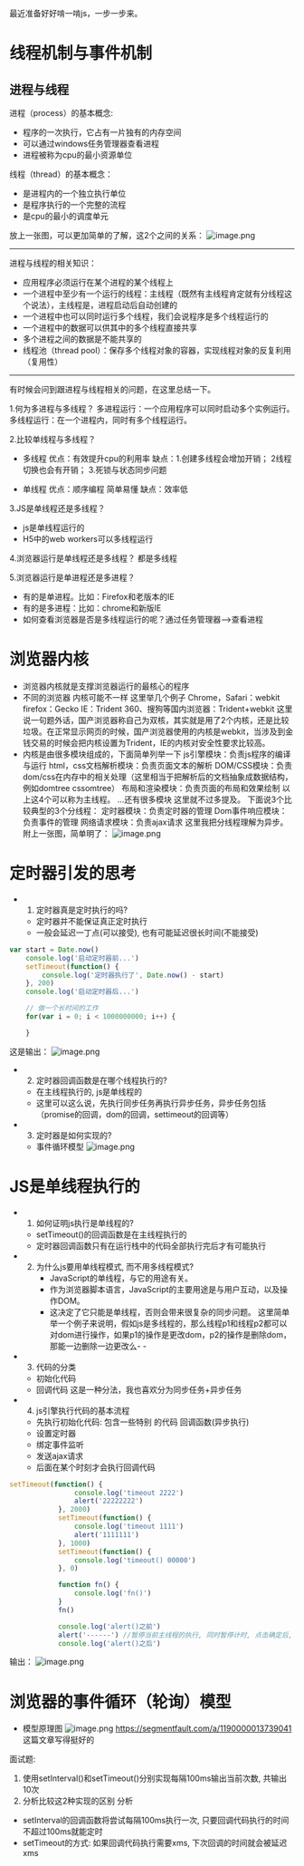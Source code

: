 最近准备好好啃一啃js，一步一步来。

# 线程机制与事件机制

## 进程与线程

进程（process）的基本概念:
- 程序的一次执行，它占有一片独有的内存空间
- 可以通过windows任务管理器查看进程
- 进程被称为cpu的最小资源单位

线程（thread）的基本概念：
- 是进程内的一个独立执行单位
- 是程序执行的一个完整的流程
- 是cpu的最小的调度单元

放上一张图，可以更加简单的了解，这2个之间的关系：
![image.png](https://upload-images.jianshu.io/upload_images/3378252-a95130975e74f579.png?imageMogr2/auto-orient/strip%7CimageView2/2/w/1240)

------

进程与线程的相关知识：

* 应用程序必须运行在某个进程的某个线程上
* 一个进程中至少有一个运行的线程：主线程（既然有主线程肯定就有分线程这个说法），主线程是，进程启动后自动创建的
* 一个进程中也可以同时运行多个线程，我们会说程序是多个线程运行的
* 一个进程中的数据可以供其中的多个线程直接共享
* 多个进程之间的数据是不能共享的
* 线程池（thread pool）：保存多个线程对象的容器，实现线程对象的反复利用（复用性）
-----

有时候会问到跟进程与线程相关的问题，在这里总结一下。

1.何为多进程与多线程？
多进程运行：一个应用程序可以同时启动多个实例运行。
多线程运行：在一个进程内，同时有多个线程运行。

2.比较单线程与多线程？
- 多线程
优点：有效提升cpu的利用率
 缺点：1.创建多线程会增加开销；
             2线程切换也会有开销；
             3.死锁与状态同步问题

- 单线程
优点：顺序编程 简单易懂
缺点：效率低

3.JS是单线程还是多线程？
- js是单线程运行的
- H5中的web workers可以多线程运行

4.浏览器运行是单线程还是多线程？
都是多线程

5.浏览器运行是单进程还是多进程？
- 有的是单进程。比如：Firefox和老版本的IE
- 有的是多进程：比如：chrome和新版IE
- 如何查看浏览器是否是多线程运行的呢？通过任务管理器-->查看进程

# 浏览器内核
- 浏览器内核就是支撑浏览器运行的最核心的程序
- 不同的浏览器 内核可能不一样 这里举几个例子
Chrome，Safari：webkit
firefox：Gecko
IE：Trident
360、搜狗等国内浏览器：Trident+webkit
这里说一句题外话，国产浏览器称自己为双核，其实就是用了2个内核，还是比较垃圾。在正常显示网页的时候，国产浏览器使用的内核是webkit，当涉及到金钱交易的时候会把内核设置为Trident，IE的内核对安全性要求比较高。
- 内核是由很多模块组成的，下面简单列举一下
js引擎模块：负责js程序的编译与运行
html，css文档解析模块：负责页面文本的解析
DOM/CSS模块：负责dom/css在内存中的相关处理（这里相当于把解析后的文档抽象成数据结构，例如domtree cssomtree）
布局和渲染模块：负责页面的布局和效果绘制
以上这4个可以称为主线程。
...还有很多模块 这里就不过多提及。
下面说3个比较典型的3个分线程：
定时器模块：负责定时器的管理
Dom事件响应模块：负责事件的管理
网络请求模块：负责ajax请求
这里我把分线程理解为异步。
附上一张图，简单明了：
![image.png](https://upload-images.jianshu.io/upload_images/3378252-35a988ce46534d5e.png?imageMogr2/auto-orient/strip%7CimageView2/2/w/1240)

# 定时器引发的思考
- 1. 定时器真是定时执行的吗?
  * 定时器并不能保证真正定时执行
  * 一般会延迟一丁点(可以接受), 也有可能延迟很长时间(不能接受)
```js
var start = Date.now()
	console.log('启动定时器前...')
	setTimeout(function() {
		console.log('定时器执行了', Date.now() - start)
	}, 200)
	console.log('启动定时器后...')

	// 做一个长时间的工作
	for(var i = 0; i < 1000000000; i++) {

	}
```
这是输出：
![image.png](https://upload-images.jianshu.io/upload_images/3378252-d17ca3a960a1117f.png?imageMogr2/auto-orient/strip%7CimageView2/2/w/1240)

- 2. 定时器回调函数是在哪个线程执行的?
    * 在主线程执行的, js是单线程的
    * 这里可以这么说，先执行同步任务再执行异步任务，异步任务包括（promise的回调，dom的回调，settimeout的回调等）
- 3. 定时器是如何实现的?
    * 事件循环模型
![image.png](https://upload-images.jianshu.io/upload_images/3378252-f49b0c9a78d3de4c.png?imageMogr2/auto-orient/strip%7CimageView2/2/w/1240)

# JS是单线程执行的
- 1. 如何证明js执行是单线程的?
  * setTimeout()的回调函数是在主线程执行的
  * 定时器回调函数只有在运行栈中的代码全部执行完后才有可能执行
- 2. 为什么js要用单线程模式, 而不用多线程模式?
      * JavaScript的单线程，与它的用途有关。
      * 作为浏览器脚本语言，JavaScript的主要用途是与用户互动，以及操作DOM。
     * 这决定了它只能是单线程，否则会带来很复杂的同步问题。
 这里简单举一个例子来说明，假如js是多线程的，那么线程p1和线程p2都可以对dom进行操作，如果p1的操作是更改dom，p2的操作是删除dom，那能一边删除一边更改么- -
- 3. 代码的分类
   * 初始化代码
   * 回调代码
   这是一种分法，我也喜欢分为同步任务+异步任务
- 4. js引擎执行代码的基本流程
   * 先执行初始化代码: 包含一些特别  的代码   回调函数(异步执行)
    * 设置定时器
    * 绑定事件监听
    * 发送ajax请求
   * 后面在某个时刻才会执行回调代码
 
```js
setTimeout(function() {
				console.log('timeout 2222')
				alert('22222222')
			}, 2000)
			setTimeout(function() {
				console.log('timeout 1111')
				alert('1111111')
			}, 1000)
			setTimeout(function() {
				console.log('timeout() 00000')
			}, 0)

			function fn() {
				console.log('fn()')
			}
			fn()

			console.log('alert()之前')
			alert('------') //暂停当前主线程的执行, 同时暂停计时, 点击确定后, 恢复程序执行和计时
			console.log('alert()之后')
```
输出：
![image.png](https://upload-images.jianshu.io/upload_images/3378252-e70af7aab71fc776.png?imageMogr2/auto-orient/strip%7CimageView2/2/w/1240)

# 浏览器的事件循环（轮询）模型
- 模型原理图
![image.png](https://upload-images.jianshu.io/upload_images/3378252-81cabaed5c088e7b.png?imageMogr2/auto-orient/strip%7CimageView2/2/w/1240)
https://segmentfault.com/a/1190000013739041
这篇文章写得挺好的

面试题:
  1. 使用setInterval()和setTimeout()分别实现每隔100ms输出当前次数, 共输出10次
  2. 分析比较这2种实现的区别
分析
  * setInterval的回调函数将尝试每隔100ms执行一次, 只要回调代码执行的时间不超过100ms就能定时
  * setTimeout的方式: 如果回调代码执行需要xms, 下次回调的时间就会被延迟xms
